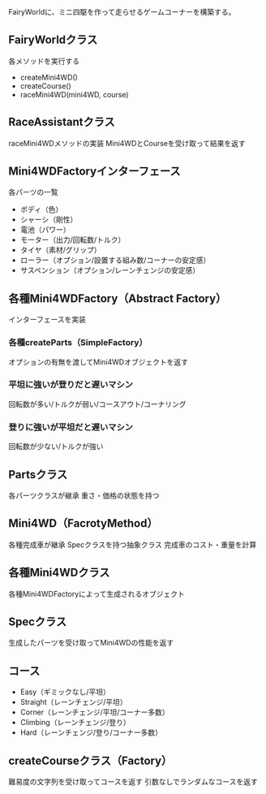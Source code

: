 FairyWorldに、ミニ四駆を作って走らせるゲームコーナーを構築する。

## FairyWorldクラス
各メソッドを実行する
- createMini4WD()
- createCourse()
- raceMini4WD(mini4WD, course)

## RaceAssistantクラス
raceMini4WDメソッドの実装
Mini4WDとCourseを受け取って結果を返す

## Mini4WDFactoryインターフェース
各パーツの一覧
- ボディ（色）
- シャーシ（剛性）
- 電池（パワー）
- モーター（出力/回転数/トルク）
- タイヤ（素材/グリップ）
- ローラー（オプション/設置する組み数/コーナーの安定感）
- サスペンション（オプション/レーンチェンジの安定感）

## 各種Mini4WDFactory（Abstract Factory）
インターフェースを実装
### 各種createParts（SimpleFactory）
オプションの有無を渡してMini4WDオブジェクトを返す
### 平坦に強いが登りだと遅いマシン
回転数が多い/トルクが弱い/コースアウト/コーナリング
### 登りに強いが平坦だと遅いマシン
回転数が少ない/トルクが強い

## Partsクラス
各パーツクラスが継承
重さ・価格の状態を持つ

## Mini4WD（FacrotyMethod）
各種完成車が継承
Specクラスを持つ抽象クラス
完成車のコスト・重量を計算

## 各種Mini4WDクラス
各種Mini4WDFactoryによって生成されるオブジェクト

## Specクラス
生成したパーツを受け取ってMini4WDの性能を返す

## コース
- Easy（ギミックなし/平坦）
- Straight（レーンチェンジ/平坦）
- Corner（レーンチェンジ/平坦/コーナー多数）
- Climbing（レーンチェンジ/登り）
- Hard（レーンチェンジ/登り/コーナー多数）

## createCourseクラス（Factory）
難易度の文字列を受け取ってコースを返す
引数なしでランダムなコースを返す
